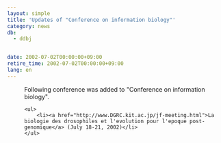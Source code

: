 ```yaml
---
layout: simple
title: 'Updates of "Conference on information biology"'
category: news
db:
  - ddbj


date: 2002-07-02T00:00:00+09:00
retire_time: 2002-07-02T00:00:00+09:00
lang: en
---
```


<dd>Following conference was added to "Conference on information biology".

    <ul>
        <li><a href="http://www.DGRC.kit.ac.jp/jf-meeting.html">La biologie des drosophiles et l'evolution pour l'epoque post-genomique</a> (July 18-21, 2002)</li>
    </ul>
</dd>
